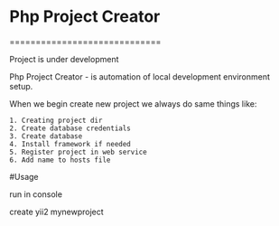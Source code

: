 # Php Project Creator
=============================


Project is under development

Php Project Creator - is automation of local development environment setup.
 
 
When we begin create new project we always do same things like:

```
1. Creating project dir
2. Create database credentials 
3. Create database
4. Install framework if needed
5. Register project in web service 
6. Add name to hosts file  
```


#Usage

run in console 

create yii2 mynewproject
 